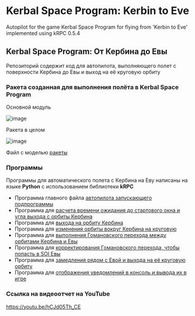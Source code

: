 # Kerbal Space Program: Kerbin to Eve
Autopilot for the game Kerbal Space Program for flying from 'Kerbin to Eve' implemented using kRPC 0.5.4

## Kerbal Space Program: От Кербина до Евы
Репозиторий содержит код для автопилота, выполняющего полет с поверхности Кербина до Евы и выход на её круговую орбиту


### Ракета созданная для выполнения полёта в Kerbal Space Program
Основной модуль

![image](https://github.com/user-attachments/assets/67ee34d9-aeb1-4774-9136-142da10e3bf4)

Ракета в целом

![image](https://github.com/user-attachments/assets/ef05902f-72da-44f2-bc5a-b74517cf9c03)

Файл с моделью [ракеты](rocket/_KSP_project_rocket.craft)


### Программы 
Программы для автоматического полета с Кербина на Еву написаны на языке **Python** с использованием библиотеки **kRPC**
- Программа главного файла [автопилота запускающего подпрограммы](KSP_proj.py)
- Программа для [расчета времени ожидания до стартового окна и угла выхода с орбиты Кербина](KTE/angle_calculation.py)
- Программа для [выхода на орбиту Кербина](KTE/orbital_launch.py)
- Программа для [изменения орбиты вокруг Кербина на круговую](KTE/circularization.py)
- Программа для [выполнения Гомановского перехода между орбитами Кербина и Евы](KTE/interorbital_flight.py)
- Программа для [корректирования Гомановского перехода, чтобы попасть в SOI Евы](KTE/correction_node.py)
- Программа для [замедления рядом с Евой и выхода на её круговую орбиту](KTE/slowdown.py)
- Программа для [отображения уведомлений в консоль и вывода их в игре](KTE/notification.py)
  
### Ссылка на видеоотчет на YouTube
https://youtu.be/hCJd05Th_CE







